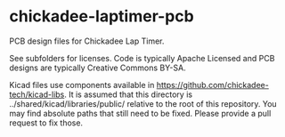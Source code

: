# chickadee-laptimer-pcb
PCB design files for Chickadee Lap Timer.

See subfolders for licenses. Code is typically Apache Licensed and PCB designs are typically Creative Commons BY-SA.

Kicad files use components available in https://github.com/chickadee-tech/kicad-libs. It is assumed that this directory is ../shared/kicad/libraries/public/ relative to the root of this repository. You may find absolute paths that still need to be fixed. Please provide a pull request to fix those.
